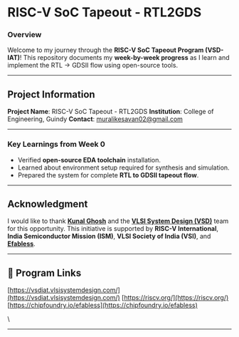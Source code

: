 # RISC-V SoC Tapeout - RTL2GDS&#x20;

### Overview

Welcome to my journey through the **RISC-V SoC Tapeout Program (VSD-IAT)**!
This repository documents my **week-by-week progress** as I learn and implement the RTL → GDSII flow using open-source tools.

---

## Project Information

**Project Name**: RISC-V SoC Tapeout - RTL2GDS
**Institution**: College of Engineering, Guindy
**Contact**: [muralikesavan02@gmail.com](mailto:muralikesavan02@gmail.com)

---

### Key Learnings from Week 0

* Verified **open-source EDA toolchain** installation.
* Learned about environment setup required for synthesis and simulation.
* Prepared the system for complete **RTL to GDSII tapeout flow**.

---

## Acknowledgment

I would like to thank **[Kunal Ghosh](https://github.com/kunalg123)** and the **[VLSI System Design (VSD)](https://vsdiat.vlsisystemdesign.com/)** team for this opportunity. This initiative is supported by **RISC-V International**, **India Semiconductor Mission (ISM)**, **VLSI Society of India (VSI)**, and **[Efabless](https://efabless.com/)**.     

---

## 🔗 Program Links

[https://vsdiat.vlsisystemdesign.com/](https://vsdiat.vlsisystemdesign.com/)
[https://riscv.org/](https://riscv.org/)
[https://chipfoundry.io/efabless](https://chipfoundry.io/efabless)

\\

---
